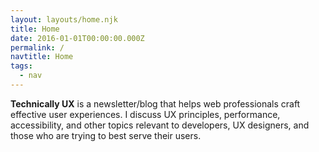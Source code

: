 ```yaml
---
layout: layouts/home.njk
title: Home
date: 2016-01-01T00:00:00.000Z
permalink: /
navtitle: Home
tags:
  - nav
---
```


**Technically UX** is a newsletter/blog that helps web professionals craft effective user experiences. I discuss UX principles, performance, accessibility, and other topics relevant to developers, UX designers, and those who are trying to best serve their users.
